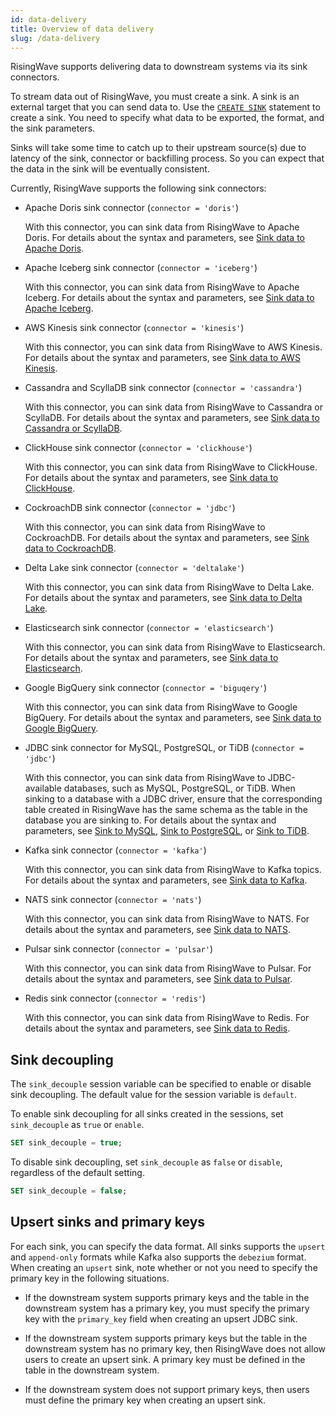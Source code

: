 ```yaml
---
id: data-delivery
title: Overview of data delivery
slug: /data-delivery
---
```

<head>
  <link rel="canonical" href="https://docs.risingwave.com/docs/current/data-delivery/" />
</head>

RisingWave supports delivering data to downstream systems via its sink connectors.

To stream data out of RisingWave, you must create a sink. A sink is an external target that you can send data to. Use the [`CREATE SINK`](/sql/commands/sql-create-sink.md) statement to create a sink. You need to specify what data to be exported, the format, and the sink parameters.

Sinks will take some time to catch up to their upstream source(s) due to latency of the sink, connector or backfilling process.
So you can expect that the data in the sink will be eventually consistent.

Currently, RisingWave supports the following sink connectors:

- Apache Doris sink connector (`connector = 'doris'`)
  
  With this connector, you can sink data from RisingWave to Apache Doris. For details about the syntax and parameters, see [Sink data to Apache Doris](/guides/sink-to-doris.md).

- Apache Iceberg sink connector (`connector = 'iceberg'`)
  
  With this connector, you can sink data from RisingWave to Apache Iceberg. For details about the syntax and parameters, see [Sink data to Apache Iceberg](/guides/sink-to-iceberg.md).

- AWS Kinesis sink connector (`connector = 'kinesis'`)

  With this connector, you can sink data from RisingWave to AWS Kinesis. For details about the syntax and parameters, see [Sink data to AWS Kinesis](/guides/sink-to-aws-kinesis.md).

- Cassandra and ScyllaDB sink connector (`connector = 'cassandra'`)

  With this connector, you can sink data from RisingWave to Cassandra or ScyllaDB. For details about the syntax and parameters, see [Sink data to Cassandra or ScyllaDB](/guides/sink-to-cassandra.md).

- ClickHouse sink connector (`connector = 'clickhouse'`)

  With this connector, you can sink data from RisingWave to ClickHouse. For details about the syntax and parameters, see [Sink data to ClickHouse](/guides/sink-to-clickhouse.md).

- CockroachDB sink connector (`connector = 'jdbc'`)

  With this connector, you can sink data from RisingWave to CockroachDB. For details about the syntax and parameters, see [Sink data to CockroachDB](/guides/sink-to-cockroach.md).

- Delta Lake sink connector (`connector = 'deltalake'`)

  With this connector, you can sink data from RisingWave to Delta Lake. For details about the syntax and parameters, see [Sink data to Delta Lake](/guides/sink-to-delta-lake.md).

- Elasticsearch sink connector (`connector = 'elasticsearch'`)

  With this connector, you can sink data from RisingWave to Elasticsearch. For details about the syntax and parameters, see [Sink data to Elasticsearch](/guides/sink-to-elasticsearch.md).

- Google BigQuery sink connector (`connector = 'biguqery'`)

  With this connector, you can sink data from RisingWave to Google BigQuery. For details about the syntax and parameters, see [Sink data to Google BigQuery](/guides/sink-to-bigquery.md).

- JDBC sink connector for MySQL, PostgreSQL, or TiDB (`connector = 'jdbc'`)

  With this connector, you can sink data from RisingWave to JDBC-available databases, such as MySQL, PostgreSQL, or TiDB. When sinking to a database with a JDBC driver, ensure that the corresponding table created in RisingWave has the same schema as the table in the database you are sinking to. For details about the syntax and parameters, see [Sink to MySQL](/guides/sink-to-mysql.md), [Sink to PostgreSQL](/guides/sink-to-postgres.md), or [Sink to TiDB](/guides/sink-to-tidb.md).

- Kafka sink connector (`connector = 'kafka'`)
  
  With this connector, you can sink data from RisingWave to Kafka topics. For details about the syntax and parameters, see [Sink data to Kafka](/guides/create-sink-kafka.md).

- NATS sink connector (`connector = 'nats'`)

  With this connector, you can sink data from RisingWave to NATS. For details about the syntax and parameters, see [Sink data to NATS](/guides/sink-to-nats.md).

- Pulsar sink connector (`connector = 'pulsar'`)

  With this connector, you can sink data from RisingWave to Pulsar. For details about the syntax and parameters, see [Sink data to Pulsar](/guides/sink-to-pulsar.md).

- Redis sink connector (`connector = 'redis'`)

  With this connector, you can sink data from RisingWave to Redis. For details about the syntax and parameters, see [Sink data to Redis](/guides/sink-to-redis.md).

## Sink decoupling

The `sink_decouple` session variable can be specified to enable or disable sink decoupling. The default value for the session variable is `default`. 

To enable sink decoupling for all sinks created in the sessions, set `sink_decouple` as `true` or `enable`.

```sql
SET sink_decouple = true;
```

To disable sink decoupling, set `sink_decouple` as `false` or `disable`, regardless of the default setting. 

```sql
SET sink_decouple = false;
```

## Upsert sinks and primary keys

For each sink, you can specify the data format. All sinks supports the `upsert` and `append-only` formats while Kafka also supports the `debezium` format. When creating an `upsert` sink, note whether or not you need to specify the primary key in the following situations.

- If the downstream system supports primary keys and the table in the downstream system has a primary key, you must specify the primary key with the `primary_key` field when creating an upsert JDBC sink.

- If the downstream system supports primary keys but the table in the downstream system has no primary key, then RisingWave does not allow users to create an upsert sink. A primary key must be defined in the table in the downstream system.

- If the downstream system does not support primary keys, then users must define the primary key when creating an upsert sink.

